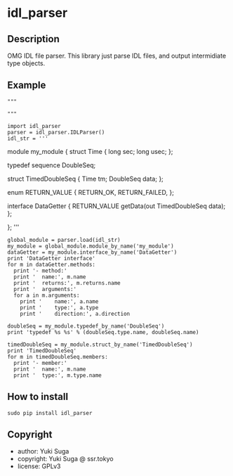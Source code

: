 # idl_parser

## Description 

OMG IDL file parser. This library just parse IDL files, and output intermidiate type objects.

## Example

    """
    
    """
    
    import idl_parser
    parser = idl_parser.IDLParser()
    idl_str = '''
module my_module {
  struct Time {
    long sec;
    long usec;
  };

  typedef sequence<double> DoubleSeq;
  
  struct TimedDoubleSeq {
    Time tm;
    DoubleSeq data;
  };

  enum RETURN_VALUE {
    RETURN_OK,
    RETURN_FAILED,
  };

  interface DataGetter {
    RETURN_VALUE getData(out TimedDoubleSeq data);
  };

};
'''    
    
    global_module = parser.load(idl_str)
    my_module = global_module.module_by_name('my_module')
    dataGetter = my_module.interface_by_name('DataGetter')
    print 'DataGetter interface'
    for m in dataGetter.methods:
      print '- method:'
      print '  name:', m.name
      print '  returns:', m.returns.name
      print '  arguments:'
      for a in m.arguments:
        print '    name:', a.name
        print '    type:', a.type
        print '    direction:', a.direction
        
    doubleSeq = my_module.typedef_by_name('DoubleSeq')
    print 'typedef %s %s' % (doubleSeq.type.name, doubleSeq.name)

    timedDoubleSeq = my_module.struct_by_name('TimedDoubleSeq')
    print 'TimedDoubleSeq'
    for m in timedDoubleSeq.members:
      print '- member:'
      print '  name:', m.name
      print '  type:', m.type.name    

## How to install
    sudo pip install idl_parser

## Copyright
* author: Yuki Suga
* copyright: Yuki Suga @ ssr.tokyo
* license: GPLv3

